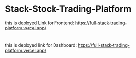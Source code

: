 ﻿# Stack-Stock-Trading-Platform
this is deployed Link for Frontend:  https://full-stack-trading-platform.vercel.app/
#
this is deployed link for Dashboard: https://full-stack-trading-platform.vercel.app/
